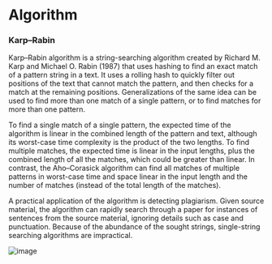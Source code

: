 # Algorithm
### Karp–Rabin
Karp–Rabin algorithm is a string-searching algorithm created by Richard M. Karp and Michael O. Rabin (1987) that uses hashing to find an exact match of a pattern string in a text. It uses a rolling hash to quickly filter out positions of the text that cannot match the pattern, and then checks for a match at the remaining positions. Generalizations of the same idea can be used to find more than one match of a single pattern, or to find matches for more than one pattern.

To find a single match of a single pattern, the expected time of the algorithm is linear in the combined length of the pattern and text, although its worst-case time complexity is the product of the two lengths. To find multiple matches, the expected time is linear in the input lengths, plus the combined length of all the matches, which could be greater than linear. In contrast, the Aho–Corasick algorithm can find all matches of multiple patterns in worst-case time and space linear in the input length and the number of matches (instead of the total length of the matches).

A practical application of the algorithm is detecting plagiarism. Given source material, the algorithm can rapidly search through a paper for instances of sentences from the source material, ignoring details such as case and punctuation. Because of the abundance of the sought strings, single-string searching algorithms are impractical.

![image](https://user-images.githubusercontent.com/73034554/144050651-d19d42bf-7cb5-4e01-9258-b91639970cac.png)
